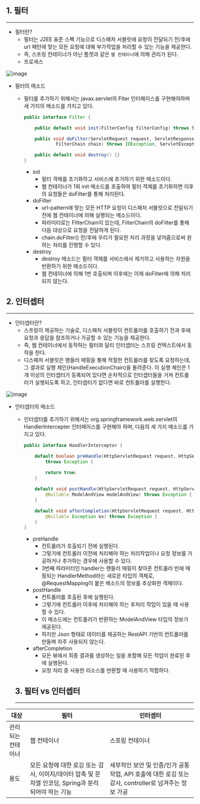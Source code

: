 ## 1. 필터

---

- 필터란?
    - 필터는 J2EE 표준 스펙 기능으로 디스패처 서블릿에 요청이 전달되기 전/후에 url 패턴에 맞는 모든 요청에 대해 부가작업을 처리할 수 있는 기능을 제공한다.
    - 즉, 스프링 컨테이너가 아닌 톰캣과 같은 `웹 컨테이너`에 의해 관리가 된다.
    - 프로세스
    
![image](https://github.com/jekyllPark/back-to-basic/assets/114489012/a4c1283f-786f-4b82-9029-43e362a7cd40)

    
- 필터의 메소드
    - 필터를 추가하기 위해서는 javax.servlet의 Flter 인터페이스를 구현해야하며 세 가지의 메소드를 가지고 있다.
        
        ```java
        public interface Filter {
        
            public default void init(FilterConfig filterConfig) throws ServletException {}
        
            public void doFilter(ServletRequest request, ServletResponse response,
                    FilterChain chain) throws IOException, ServletException;
        
            public default void destroy() {}
        }
        ```
        
        - init
            - 필터 객체를 초기화하고 서비스에 추가하기 위한 메소드이다.
            - 웹 컨테이너가 1회 init 메소드를 호출하여 필터 객체를 초기화하면 이후의 요청들은 doFilter를 통해 처리된다.
        - doFilter
            - url-pattern에 맞는 모든 HTTP 요청이 디스패처 서블릿으로 전달되기 전에 웹 컨테이너에 의해 실행되는 메소드이다.
            - 파라미터로는 FIlterChain이 있는데, FilterChain의 doFilter를 통해 다음 대상으로 요청을 전달하게 된다.
            - chain.doFilter() 전/후에 우리가 필요한 처리 과정을 넣어줌으로써 원하는 처리를 진행할 수 있다.
        - destroy
            - destroy 메소드는 필터 객체를 서비스에서 제거하고 사용하는 자원을 반환하기 위한 메소드이다.
            - 웹 컨테이너에 의해 1번 호출되며 이후에는 이제 doFilter에 의해 처리되지 않는다.

## 2. 인터셉터

---

- 인터셉터란?
    - 스프링이 제공하는 기술로, 디스패처 서블릿이 컨트롤러를 호출하기 전과 후에 요청과 응답을 참조하거나 가공할 수 있는 기능을 제공한다.
    - 즉, 웹 컨테이너에서 동작하는 필터와 달리 인터셉터는 스프링 컨텍스트에서 동작을 한다.
    - 디스패처 서블릿은 핸들러 매핑을 통해 적절한 컨트롤러를 찾도록 요청하는데, 그 결과로 실행 체인(HandleExecutionChain)을 돌려준다. 이 실행 체인은 1개 이상의 인터셉터가 등록되어 있다면 순차적으로 인터셉터들을 거쳐 컨트롤러가 실행되도록 하고, 인터셉터가 없다면 바로 컨트롤러를 실행한다.
    
 ![image](https://github.com/jekyllPark/back-to-basic/assets/114489012/ffbf17b1-ba0f-4e6d-9eb0-8eb96e5ca119)

    
- 인터셉터의 메소드
    - 인터셉터를 추가하기 위해서는 org.springframework.web.servlet의 HandlerIntercepter 인터페이스를 구현해야 하며, 다음의 세 가지 메소드를 가지고 있다.
        
        ```java
        public interface HandlerInterceptor {
        
            default boolean preHandle(HttpServletRequest request, HttpServletResponse response, Object handler)
                throws Exception {
                
                return true;
            }
        
            default void postHandle(HttpServletRequest request, HttpServletResponse response, Object handler,
                @Nullable ModelAndView modelAndView) throws Exception {
            }
        
            default void afterCompletion(HttpServletRequest request, HttpServletResponse response, Object handler,
                @Nullable Exception ex) throws Exception {
            }
        }
        ```
        
        - preHandle
            - 컨트롤러가 호출되기 전에 실행된다.
            - 그렇기에 컨트롤러 이전에 처리해야 하는 처리작업이나 요청 정보를 가공하거나 추가하는 경우에 사용할 수 있다.
            - 3번째 파라미터인 handler는 핸들러 매핑이 찾아준 컨트롤러 빈에 매핑되는 HandlerMethod라는 새로운 타입의 객체로, @RequestMapping이 붙은 메소드의 정보를 추상화한 객체이다.
        - postHandle
            - 컨트롤러를 호출된 후에 실행된다.
            - 그렇기에 컨트롤러 이후에 처리해야 하는 후처리 작업이 있을 때 사용할 수 있다.
            - 이 메소드에는 컨트롤러가 반환하는 ModelAndView 타입의 정보가 제공된다.
            - 하지만 Json 형태로 데이터를 제공하는 RestAPI 기반의 컨트롤러를 만들며 자주 사용되지 않는다.
        - afterCompletion
            - 모든 뷰에서 최종 결과를 생성하는 일을 포함해 모든 작업이 완료된 후에 실행된다.
            - 요청 처리 중 사용한 리소스를 반환할 때 사용하기 적합하다.
    
    ## 3. 필터 vs 인터셉터
    
    ---

| 대상 | 필터 | 인터셉터 |
| --- | --- | --- |
| 관리되는 컨테이너 | 웹 컨테이너 | 스프링 컨테이너 |
| 용도 | 모든 요청에 대한 로깅 또는 검사, 이미지/데이터 압축 및 문자열 인코딩, Spring과 분리되어야 하는 기능 | 세부적인 보안 및 인증/인가 공통 작업, API 호출에 대한 로깅 또는 감사, controller로 넘겨주는 정보 가공


